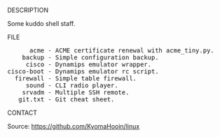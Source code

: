 
DESCRIPTION

Some kuddo shell staff.

FILE
<pre>
      acme - ACME certificate renewal with acme_tiny.py.
    backup - Simple configuration backup.
     cisco - Dynamips emulator wrapper.
cisco-boot - Dynamips emulator rc script.
  firewall - Simple table firewall.
     sound - CLI radio player.
    srvadm - Multiple SSH remote.
   git.txt - Git cheat sheet.
</pre>
CONTACT

Source: https://github.com/KyomaHooin/linux

